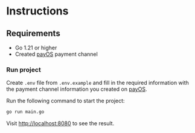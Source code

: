 # Instructions

## Requirements

- Go 1.21 or higher
- Created [payOS](https://my.payos.vn) payment channel

### Run project

Create `.env` file from `.env.example` and fill in the required information with the payment channel information you created on [payOS](https://my.payos.vn).

Run the following command to start the project:

```bash
go run main.go
```

Visit [http://localhost:8080](http://localhost:8080) to see the result.

